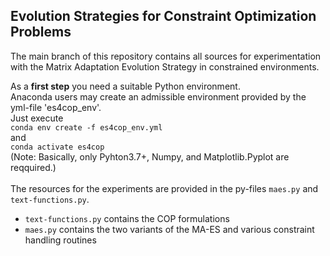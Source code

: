 ## Evolution Strategies for Constraint Optimization Problems  
The main branch of this repository contains all sources for experimentation with the Matrix Adaptation Evolution Strategy in constrained environments.  
  
As a **first step** you need a suitable Python environment.  
Anaconda users may create an admissible environment provided by the yml-file 'es4cop_env'.  
Just execute  
`conda env create -f es4cop_env.yml`  
and  
`conda activate es4cop`  
(<emph>Note: Basically, only Pyhton3.7+, Numpy, and Matplotlib.Pyplot are reqquired.</emph>)
<br><br>
The resources for the experiments are provided in the py-files `maes.py` and `text-functions.py`.
- `text-functions.py` contains the COP formulations 
- `maes.py` contains the two variants of the MA-ES and various constraint handling routines

